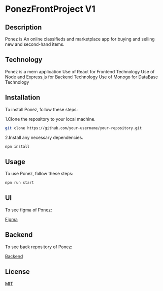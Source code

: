 # PonezFrontProject V1

## Description

Ponez is An online classifieds and marketplace app for buying and selling new and second-hand items.

## Technology

Ponez is a mern application
Use of React for Frontend Technology
Use of Node and Express.js for Backend Technology
Use of Monogo for DataBase Technology

## Installation

To install Ponez, follow these steps:

1.Clone the repository to your local machine.

```bash
git clone https://github.com/your-username/your-repository.git
```

2.Install any necessary dependencies.

```bash
npm install
```

## Usage

To use Ponez, follow these steps:

```bash
npm run start
```

## UI

To see figma of Ponez:

[Figma](https://www.figma.com/file/dMesI1ivBXsW2Lw3zdZA5Z/ponez?type=design&node-id=0%3A1&mode=design&t=aOQnZh4KY7s7Zwrl-1)

## Backend

To see back repository of Ponez:

[Backend](https://github.com/alimansoo/PonezBackV1)

## License

[MIT](https://choosealicense.com/licenses/mit/)
